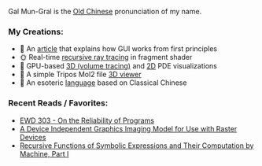 Gal Mun-Gral is the [Old Chinese](https://en.wikipedia.org/wiki/Old_Chinese) pronunciation of my name.

### My Creations:
- 📜 An [article](https://galmungral.github.io/sigui/) that explains how GUI works from first principles
- 🌞 Real-time [recursive ray tracing](https://galmungral.github.io/gl-raytracer/) in fragment shader
- 🌌 GPU-based [3D (volume tracing)](https://galmungral.github.io/fdm-3d/) and [2D](https://galmungral.github.io/fdm-2d/) PDE visualizations 
- 🧬 A simple Tripos Mol2 file [3D viewer](https://galmungral.github.io/mol-renderer)
- 🔣 An esoteric [language](https://galmungral.github.io/hanbun-lang/) based on Classical Chinese

### Recent Reads / Favorites:
- [EWD 303 - On the Reliability of Programs](https://www.cs.utexas.edu/users/EWD/ewd03xx/EWD303.PDF)
- [A Device Independent Graphics Imaging Model for Use with Raster Devices](https://dl.acm.org/doi/pdf/10.1145/800064.801297)
- [Recursive Functions of Symbolic Expressions and Their Computation by Machine, Part I](https://dl.acm.org/doi/pdf/10.1145/367177.367199)
